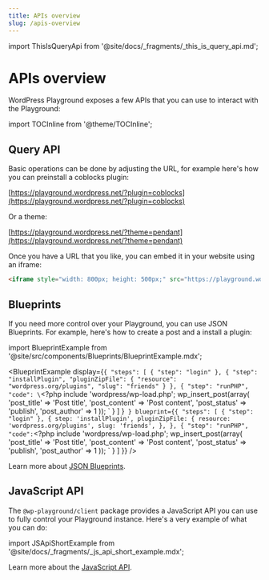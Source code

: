 ```yaml
---
title: APIs overview
slug: /apis-overview
---
```


import ThisIsQueryApi from '@site/docs/\_fragments/\_this_is_query_api.md';

# APIs overview

WordPress Playground exposes a few APIs that you can use to interact with the Playground:

import TOCInline from '@theme/TOCInline';

<TOCInline toc={toc} />

## Query API

Basic operations can be done by adjusting the URL, for example here's how you can preinstall a coblocks plugin:

[https://playground.wordpress.net/?plugin=coblocks](https://playground.wordpress.net/?plugin=coblocks)

Or a theme:

[https://playground.wordpress.net/?theme=pendant](https://playground.wordpress.net/?theme=pendant)

<ThisIsQueryApi /> Once you have a URL that you like, you can embed it in your website using an iframe:

```html
<iframe style="width: 800px; height: 500px;" src="https://playground.wordpress.net/?plugin=coblocks"></iframe>
```

## Blueprints

If you need more control over your Playground, you can use JSON Blueprints. For example, here's how to create a post and a install a plugin:

import BlueprintExample from '@site/src/components/Blueprints/BlueprintExample.mdx';

<BlueprintExample
display={`{
    "steps": [
        { "step": "login" },
        {
            "step": "installPlugin",
            "pluginZipFile": {
                "resource": "wordpress.org/plugins",
                "slug": "friends"
            }
        },
        {
            "step": "runPHP",
            "code": \`<?php
include 'wordpress/wp-load.php';
wp_insert_post(array(
'post_title' => 'Post title',
'post_content' => 'Post content',
'post_status' => 'publish',
'post_author' => 1
));
\`
}
]
}`	}
	blueprint={{
		"steps": [
            {
                "step": "login"
            },
            {
            step: 'installPlugin',
                pluginZipFile: {
                    resource: 'wordpress.org/plugins',
                    slug: 'friends',
                },
            },
			{
				"step": "runPHP",
				"code": `<?php
include 'wordpress/wp-load.php';
wp_insert_post(array(
'post_title' => 'Post title',
'post_content' => 'Post content',
'post_status' => 'publish',
'post_author' => 1
));
`
}
]
}} />

Learn more about [JSON Blueprints](../09-blueprints-api/01-index.md).

## JavaScript API

The `@wp-playground/client` package provides a JavaScript API you can use to fully control your Playground instance. Here's a very example of what you can do:

import JSApiShortExample from '@site/docs/\_fragments/\_js_api_short_example.mdx';

<JSApiShortExample />

Learn more about the [JavaScript API](../10-javascript-api/01-index.md).
